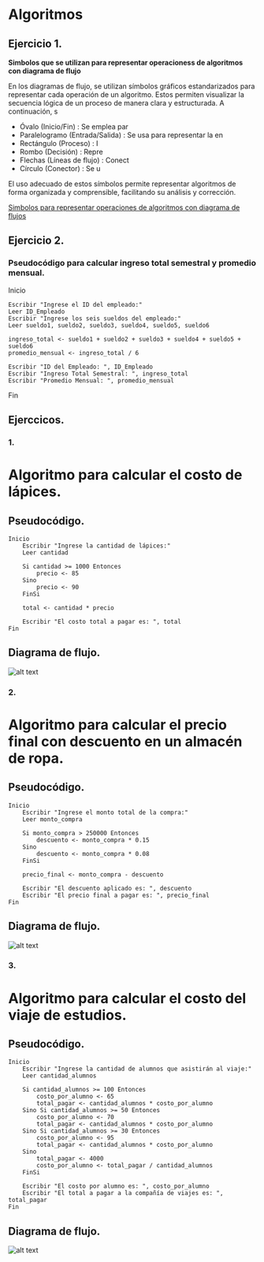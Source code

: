 # Algoritmos

## Ejercicio 1.
**Simbolos que se utilizan para representar operacioness de algoritmos con diagrama de flujo**

En los diagramas de flujo, se utilizan símbolos gráficos estandarizados para representar cada operación de un algoritmo. Estos permiten visualizar la secuencia lógica de un proceso de manera clara y estructurada. A continuación, s

- Óvalo (Inicio/Fin) : Se emplea par
- Paralelogramo (Entrada/Salida) : Se usa para representar la en
- Rectángulo (Proceso) : I
- Rombo (Decisión) : Repre
- Flechas (Líneas de flujo) : Conect
- Círculo (Conector) : Se u

El uso adecuado de estos símbolos permite representar algoritmos  de forma organizada y comprensible, facilitando su análisis y corrección.

[Simbolos para representar operaciones de algoritmos con diagrama de flujos](https://www.smartdraw.com/flowchart/simbolos-de-diagramas-de-flujo.htm?srsltid=AfmBOoqEA_Eipu1dG0-jsND9IbKjTmPbiJMqCZgcTHpm_a5ThPcDF5Ae)

## Ejercicio 2. 
### Pseudocódigo para calcular ingreso total semestral y promedio mensual.

Inicio

    Escribir "Ingrese el ID del empleado:"
    Leer ID_Empleado
    Escribir "Ingrese los seis sueldos del empleado:"
    Leer sueldo1, sueldo2, sueldo3, sueldo4, sueldo5, sueldo6

    ingreso_total <- sueldo1 + sueldo2 + sueldo3 + sueldo4 + sueldo5 + sueldo6
    promedio_mensual <- ingreso_total / 6

    Escribir "ID del Empleado: ", ID_Empleado
    Escribir "Ingreso Total Semestral: ", ingreso_total
    Escribir "Promedio Mensual: ", promedio_mensual
Fin

## Ejerccicos.

### 1.

# Algoritmo para calcular el costo de lápices.

## Pseudocódigo.
```plaintext
Inicio
    Escribir "Ingrese la cantidad de lápices:"
    Leer cantidad
    
    Si cantidad >= 1000 Entonces
        precio <- 85
    Sino
        precio <- 90
    FinSi
    
    total <- cantidad * precio
    
    Escribir "El costo total a pagar es: ", total
Fin
```
## Diagrama de flujo.

![alt text](imagenes/lapiz_diagrama.png)

### 2.

# Algoritmo para calcular el precio final con descuento en un almacén de ropa.


## Pseudocódigo.
```plaintext
Inicio
    Escribir "Ingrese el monto total de la compra:"
    Leer monto_compra
    
    Si monto_compra > 250000 Entonces
        descuento <- monto_compra * 0.15
    Sino
        descuento <- monto_compra * 0.08
    FinSi
    
    precio_final <- monto_compra - descuento
    
    Escribir "El descuento aplicado es: ", descuento
    Escribir "El precio final a pagar es: ", precio_final
Fin
```

## Diagrama de flujo.

![alt text](<imagenes/Diagrama_de _flujo.png>)

### 3.

# Algoritmo para calcular el costo del viaje de estudios.

## Pseudocódigo.
```plaintext
Inicio
    Escribir "Ingrese la cantidad de alumnos que asistirán al viaje:"
    Leer cantidad_alumnos
    
    Si cantidad_alumnos >= 100 Entonces
        costo_por_alumno <- 65
        total_pagar <- cantidad_alumnos * costo_por_alumno
    Sino Si cantidad_alumnos >= 50 Entonces
        costo_por_alumno <- 70
        total_pagar <- cantidad_alumnos * costo_por_alumno
    Sino Si cantidad_alumnos >= 30 Entonces
        costo_por_alumno <- 95
        total_pagar <- cantidad_alumnos * costo_por_alumno
    Sino
        total_pagar <- 4000
        costo_por_alumno <- total_pagar / cantidad_alumnos
    FinSi
    
    Escribir "El costo por alumno es: ", costo_por_alumno
    Escribir "El total a pagar a la compañía de viajes es: ", total_pagar
Fin
```

## Diagrama de flujo.

![alt text](imagenes/diagrama_de_flujo.png)
